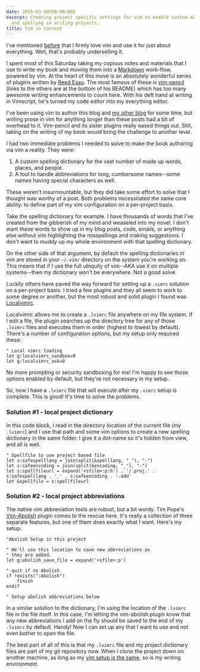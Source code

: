 ```yaml
---
date: 2015-03-28T00:00:00Z
excerpt: Creating project specific settings for vim to enable custom abbreviations
  and spelling in writing projects.
title: Vim in Context
---
```


I've mentioned [before](https://labs.tomasino.org/tools/) that I firmly love vim and use it for just about everything. Well, that's probably underselling it.

I spent most of this Saturday taking my copious notes and materials that I use to write my book and moving them into a [Markdown](http://whatismarkdown.com/) work-flow, powered by vim. At the heart of this move is an absolutely wonderful series of plugins written by [Reed Esau](https://twitter.com/reedes). The most famous of these is [vim-pencil](https://github.com/reedes/vim-pencil) (links to the others are at the bottom of his README) which has too many awesome writing enhancements to count here. With his deft hand at writing in Vimscript, he's turned my code editor into my everything editor.

I've been using vim to author this blog and [my other blog](http://blog.tomasino.org) for some time, but writing prose in vim for anything longer than these posts had a bit of overhead to it. Vim-pencil and its sister plugins really eased things out. Still, taking on the writing of my book would bring the challenge to another level.

I had two immediate problems I needed to solve to make the book authoring via vim a reality. They were:

1. A custom spelling dictionary for the vast number of made up words, places, and people.
2. A tool to handle abbreviations for long, cumbersome names--some names having special characters as well.

These weren't insurmountable, but they did take some effort to solve that I thought was worthy of a post. Both problems necessitated the same core ability: to define part of my vim configuration on a per-project basis.

Take the spelling dictionary for example. I have thousands of words that I've created from the gibberish of my mind and weaseled into my novel. I don't want these words to show up in my blog posts, code, emails, or anything else without vim highlighting the misspellings and making suggestions. I don't want to muddy up my whole environment with that spelling dictionary.

<amp-img width="617" height="155" layout="responsive" src="//labs.tomasino.org/assets/images/spelling.png" alt="Spelling"></amp-img>

On the other side of that argument, by default the spelling dictionaries in vim are stored in your `~/.vim/` directory on the system you're working on. This means that if I use the full ubiquity of vim--AKA use it on multiple systems--then my dictionary won't be everywhere. Not a good solve.

Luckily others have paved the way forward for setting up a `.vimrc` solution on a per-project basis. I tried a few plugins and they all seem to work to some degree or another, but the most robust and solid plugin I found was [Localvimrc](https://github.com/embear/vim-localvimrc).

Localvimrc allows me to create a `.lvimrc` file anywhere on my file system. If I edit a file, the plugin searches up the directory tree for any of those `.lvimrc` files and executes them in order (highest to lowest by default). There's a number of configuration options, but my setup only required these:


``` vim
" Local vimrc loading
let g:localvimrc_sandbox=0
let g:localvimrc_ask=0
```

No more prompting or security sandboxing for me! I'm happy to see those options enabled by default, but they're not necessary in my setup.

So, now I have a `.lvimrc` file that will execute after my `.vimrc` setup is complete. This is good! It's time to solve the problems.

### Solution #1 - local project dictionary

In this code block, I read in the directory location of the current file (my `.lvimrc`) and I use that path and some vim options to create a new spelling dictionary in the same folder. I give it a dot-name so it's hidden from view, and all is well.

``` vim
" Spellfile to use project based file
let s:safespelllang = join(split(&spelllang, "_"), "-")
let s:safeencoding = join(split(&encoding, "_"), "-")
let s:spellfileurl = expand('<sfile>:p:h') . '/.proj.' . s:safespelllang . '.' . s:safeencoding . '.add'
let &spellfile = s:spellfileurl
```

### Solution #2 - local project abbreviations

The native vim abbreviation tools are robust, but a bit wordy. Tim Pope's [Vim-Abolish](https://github.com/tpope/vim-abolish') plugin comes to the rescue here. It's really a collection of three separate features, but one of them does exactly what I want. Here's my setup:

``` vim
"Abolish Setup in this project

" We'll use this location to save new abbreviations as
" they are added.
let g:abolish_save_file = expand('<sfile>:p')

" quit if no Abolish
if !exists(":Abolish")
	finish
endif

" Setup abolish abbreviations below
```

In a similar solution to the dictionary, I'm using the location of the `.lvimrc` file in the file itself. In this case, I'm letting the vim-abolish plugin know that any new abbreviations I add on the fly should be saved to the end of my `.lvimrc` by default. Handy! Now I can set up any that I want to use and not even bother to open the file.

The best part of all of this is that my `.lvimrc` file and my project dictionary files are part of my git repository now. When I clone the project down on another machine, as long as my [vim setup is the same](https://github.com/jamestomasino/dotfiles), so is my writing environment.


  [Spelling]: //labs.tomasino.org/assets/images/spelling.png
